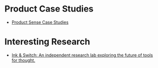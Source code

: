 # Product Case Studies

- [Product Sense Case Studies](https://www.thestare.in/case-studies)

# Interesting Research

- [Ink & Switch: An independent research lab exploring the future of tools for thought.](https://www.inkandswitch.com/)
